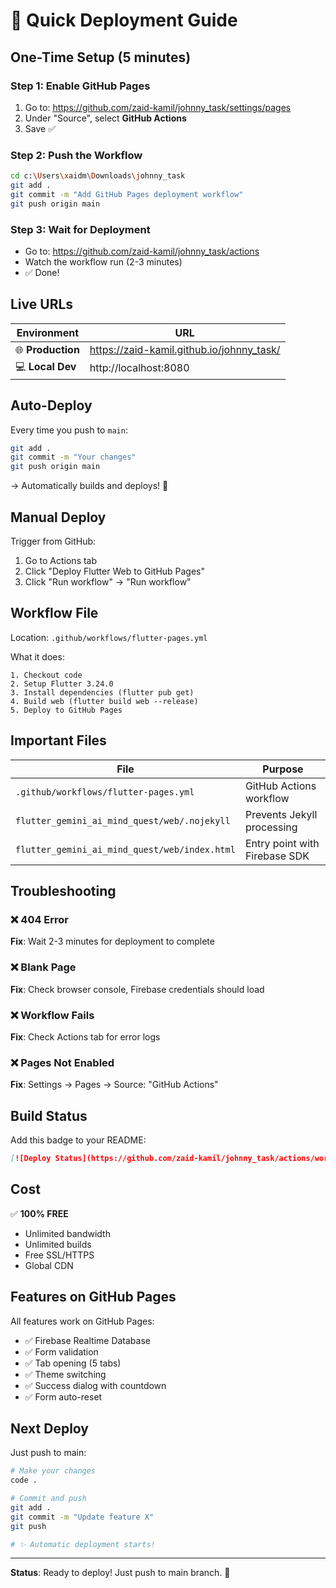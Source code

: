 # 🚀 Quick Deployment Guide

## One-Time Setup (5 minutes)

### Step 1: Enable GitHub Pages
1. Go to: https://github.com/zaid-kamil/johnny_task/settings/pages
2. Under "Source", select **GitHub Actions**
3. Save ✅

### Step 2: Push the Workflow
```bash
cd c:\Users\xaidm\Downloads\johnny_task
git add .
git commit -m "Add GitHub Pages deployment workflow"
git push origin main
```

### Step 3: Wait for Deployment
- Go to: https://github.com/zaid-kamil/johnny_task/actions
- Watch the workflow run (2-3 minutes)
- ✅ Done!

## Live URLs

| Environment | URL |
|-------------|-----|
| 🌐 **Production** | https://zaid-kamil.github.io/johnny_task/ |
| 💻 **Local Dev** | http://localhost:8080 |

## Auto-Deploy

Every time you push to `main`:
```bash
git add .
git commit -m "Your changes"
git push origin main
```
→ Automatically builds and deploys! 🎉

## Manual Deploy

Trigger from GitHub:
1. Go to Actions tab
2. Click "Deploy Flutter Web to GitHub Pages"
3. Click "Run workflow" → "Run workflow"

## Workflow File

Location: `.github/workflows/flutter-pages.yml`

What it does:
```
1. Checkout code
2. Setup Flutter 3.24.0
3. Install dependencies (flutter pub get)
4. Build web (flutter build web --release)
5. Deploy to GitHub Pages
```

## Important Files

| File | Purpose |
|------|---------|
| `.github/workflows/flutter-pages.yml` | GitHub Actions workflow |
| `flutter_gemini_ai_mind_quest/web/.nojekyll` | Prevents Jekyll processing |
| `flutter_gemini_ai_mind_quest/web/index.html` | Entry point with Firebase SDK |

## Troubleshooting

### ❌ 404 Error
**Fix**: Wait 2-3 minutes for deployment to complete

### ❌ Blank Page
**Fix**: Check browser console, Firebase credentials should load

### ❌ Workflow Fails
**Fix**: Check Actions tab for error logs

### ❌ Pages Not Enabled
**Fix**: Settings → Pages → Source: "GitHub Actions"

## Build Status

Add this badge to your README:
```markdown
[![Deploy Status](https://github.com/zaid-kamil/johnny_task/actions/workflows/flutter-pages.yml/badge.svg)](https://github.com/zaid-kamil/johnny_task/actions/workflows/flutter-pages.yml)
```

## Cost

✅ **100% FREE**
- Unlimited bandwidth
- Unlimited builds
- Free SSL/HTTPS
- Global CDN

## Features on GitHub Pages

All features work on GitHub Pages:
- ✅ Firebase Realtime Database
- ✅ Form validation
- ✅ Tab opening (5 tabs)
- ✅ Theme switching
- ✅ Success dialog with countdown
- ✅ Form auto-reset

## Next Deploy

Just push to main:
```bash
# Make your changes
code .

# Commit and push
git add .
git commit -m "Update feature X"
git push

# ✨ Automatic deployment starts!
```

---

**Status**: Ready to deploy! Just push to main branch. 🚀
